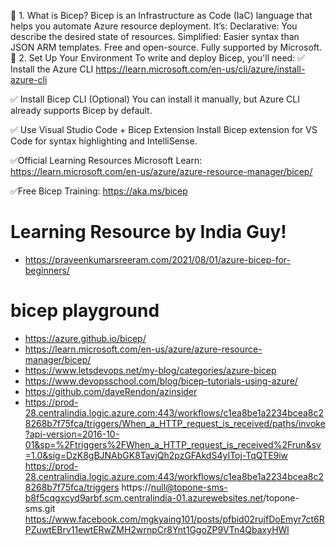 🧱 1. What is Bicep?
Bicep is an Infrastructure as Code (IaC) language that helps you automate Azure resource deployment. It’s:
Declarative: You describe the desired state of resources.
Simplified: Easier syntax than JSON ARM templates.
Free and open-source.
Fully supported by Microsoft.
🧰 2. Set Up Your Environment
To write and deploy Bicep, you'll need:
✅ Install the Azure CLI
https://learn.microsoft.com/en-us/cli/azure/install-azure-cli

✅ Install Bicep CLI (Optional)
You can install it manually, but Azure CLI already supports Bicep by default.

✅ Use Visual Studio Code + Bicep Extension
Install Bicep extension for VS Code for syntax highlighting and IntelliSense.

✅Official Learning Resources
Microsoft Learn: https://learn.microsoft.com/en-us/azure/azure-resource-manager/bicep/

✅Free Bicep Training: https://aka.ms/bicep
# Learning Resource by India Guy! 
- https://praveenkumarsreeram.com/2021/08/01/azure-bicep-for-beginners/
# bicep playground 
- https://azure.github.io/bicep/
- https://learn.microsoft.com/en-us/azure/azure-resource-manager/bicep/
- https://www.letsdevops.net/my-blog/categories/azure-bicep
- https://www.devopsschool.com/blog/bicep-tutorials-using-azure/
- https://github.com/daveRendon/azinsider
- https://prod-28.centralindia.logic.azure.com:443/workflows/c1ea8be1a2234bcea8c28268b7f75fca/triggers/When_a_HTTP_request_is_received/paths/invoke?api-version=2016-10-01&sp=%2Ftriggers%2FWhen_a_HTTP_request_is_received%2Frun&sv=1.0&sig=DzK8gBJNAbGK8TavjQh2pzGFAkdS4yIToj-TqQTE9iw
https://prod-28.centralindia.logic.azure.com:443/workflows/c1ea8be1a2234bcea8c28268b7f75fca/triggers
https://null@topone-sms-b8f5cqgxcyd9arbf.scm.centralindia-01.azurewebsites.net/topone-sms.git
https://www.facebook.com/mgkyaing101/posts/pfbid02rujfDoEmyr7ct6RPZuwtEBrv11ewtERwZMH2wrnpCr8Ynt1GgoZP9VTn4QbaxyHWl